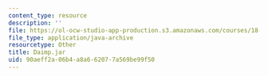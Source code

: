 ```yaml
---
content_type: resource
description: ''
file: https://ol-ocw-studio-app-production.s3.amazonaws.com/courses/18-03sc-differential-equations-fall-2011/90aeff2a06b4a8a662077a569be99f50_Daimp.jar
file_type: application/java-archive
resourcetype: Other
title: Daimp.jar
uid: 90aeff2a-06b4-a8a6-6207-7a569be99f50
---
```

